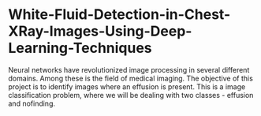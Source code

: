 # White-Fluid-Detection-in-Chest-XRay-Images-Using-Deep-Learning-Techniques
Neural networks have revolutionized image processing in several different domains. Among these is the field of medical imaging.   The objective of this project is to identify images where an effusion is present. This is a image classification problem, where we will be dealing with two classes - effusion and nofinding.
